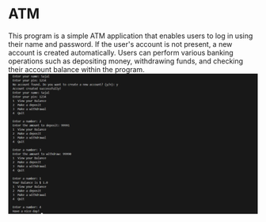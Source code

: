 # ATM
This program is a simple ATM application that enables users to log in using their name and password. If the user's account is not present, a new account is created automatically. Users can perform various banking operations such as depositing money, withdrawing funds, and checking their account balance within the program.
![Program Discription](https://github.com/MUHAMMEDSAJAL/ATM/blob/main/Screenshot%202024-05-15%20124538.png)
